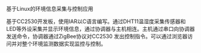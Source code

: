 基于Linux的环境信息采集与控制应用

基于CC2530开发板，使用IAR以C语言编写。通过DHT11温湿度采集传感器和LED等外设采集并显示环境信息，通过协调器与主机相连。主机通过串口向协调器发送命令，协调器通过ZigBee协议对CC2530 发出控制指令。可以通过浏览器访问并对整个环境监测数据实现监控与控制。

